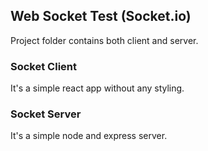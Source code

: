 ## Web Socket Test (Socket.io)

Project folder contains both client and server. 

### Socket Client
  It's a simple react app without any styling.

### Socket Server
  It's a simple node and express server.
